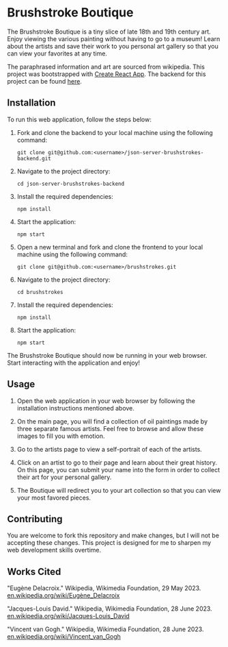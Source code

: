# Brushstroke Boutique

The Brushstroke Boutique is a tiny slice of late 18th and 19th century art. Enjoy viewing the 
various painting without having to go to a museum! Learn about the artists and save their work
to you personal art gallery so that you can view your favorites at any time. 

The paraphrased information and art are sourced from wikipedia. This project was bootstrapped with [Create React App](https://github.com/facebook/create-react-app).
The backend for this project can be found [here](https://github.com/fullstackstorm/json-server-brushstrokes-backend).

## Installation 

To run this web application, follow the steps below:

1. Fork and clone the backend to your local machine using the following command:

   ```shell
   git clone git@github.com:<username>/json-server-brushstrokes-backend.git
   ```
2. Navigate to the project directory:

   ```shell
   cd json-server-brushstrokes-backend
   ``` 
3. Install the required dependencies:

   ```shell
   npm install
   ```
4. Start the application:

   ```shell
   npm start
   ```
5. Open a new terminal and fork and clone the frontend to your local machine using the following command:

   ```shell
   git clone git@github.com:<username>/brushstrokes.git
   ```
6. Navigate to the project directory:

   ```shell
   cd brushstrokes
   ```
7. Install the required dependencies:

   ```shell
   npm install
   ```
8. Start the application:

   ```shell
   npm start
   ```

The Brushstroke Boutique should now be running in your web browser. Start interacting with the application and enjoy!

## Usage

1. Open the web application in your web browser by following the installation instructions mentioned above.

2. On the main page, you will find a collection of oil paintings made by three separate famous artists. Feel free to browse and 
allow these images to fill you with emotion.

3. Go to the artists page to view a self-portrait of each of the artists.

4. Click on an artist to go to their page and learn about their great history. On this page, you can submit your name into the
form in order to collect their art for your personal gallery.

5. The Boutique will redirect you to your art collection so that you can view your most favored pieces.

## Contributing

You are welcome to fork this repository and make changes, but I will not be accepting these changes.
This project is designed for me to sharpen my web development skills overtime.


## Works Cited

"Eugène Delacroix." Wikipedia, Wikimedia Foundation, 29 May 2023.  
[en.wikipedia.org/wiki/Eugène_Delacroix](en.wikipedia.org/wiki/Eug%C3%A8ne_Delacroix)

"Jacques-Louis David." Wikipedia, Wikimedia Foundation, 28 June 2023.  
[en.wikipedia.org/wiki/Jacques-Louis_David](en.wikipedia.org/wiki/Jacques-Louis_David)

"Vincent van Gogh." Wikipedia, Wikimedia Foundation, 28 June 2023.  
[en.wikipedia.org/wiki/Vincent_van_Gogh](en.wikipedia.org/wiki/Vincent_van_Gogh)